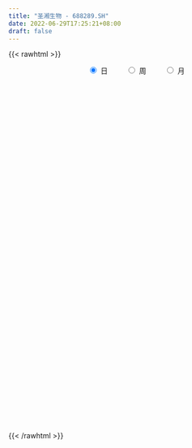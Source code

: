```yaml
---
title: "圣湘生物 - 688289.SH"
date: 2022-06-29T17:25:21+08:00
draft: false
---
```

{{< rawhtml >}}
    <div style="text-align: center">
        <label style="padding: 1rem;"><input style="margin-right: .5rem" type="radio" name="period" value="D" checked onclick="period_change(this)">日</label>
        <label style="padding: 1rem;"><input style="margin-right: .5rem" type="radio" name="period" value="W" onclick="period_change(this)">周</label>
        <label style="padding: 1rem;"><input style="margin-right: .5rem" type="radio" name="period" value="M" onclick="period_change(this)">月</label>
    </div>
    <div id="chart" style="height: 700px;"></div> 
    <script type="text/javascript">
        const D_v = [225724.4,94129.26,57287.73,55006.2,73003.97,42519.12,48592.56,38679.37,30842.25,28537.28,24223.31,23454.52,20430.83,22019.61,52138.78,39306.89,26513.21,45855.79,44947.56,46309.34,38623.97,20569.66,20504.85,24622.9,34333.77,58671.58,51885.46,42035.5,30113.87,21434.36,40125.89,25367.24,24656.21,18772.68,24647.01,18487.97,21815.89,27643.23,42629.71,36012.25,20951.59,15571.18,13513.9,22901.21,29696.16,24961.51,28826.15,19597.23,10762.55,13111.79,8252.48,13823.14,7868.57,12688.41,10743.99,22097.41,13078.75,12818.84,7207.18,6660.97,8065.56,7345.1,8040.58,11575.54,11087.4,15460.73,9885.08,11465.15,13437.09,27554.6,15259.23,11740.9,12793.83,14286.0,15026.55,18390.39,30363.65,18766.02,11157.02,10550.33,15987.18,13866.94,10943.31,15552.66,14548.46,29866.36,33705.39,24821.05,18268.91,23358.93,18045.84,16218.94,13799.09,18711.34,8568.02,29007.88,16095.32,28765.93,55955.96,45449.46,29794.3,20514.23,26450.7,18590.49,11933.33,22356.9,20722.18,11798.88,9165.84,10413.98,8224.73,15245.67,20736.4,15423.34,14002.84,7728.24,11692.65,10135.28,21119.36,22413.46,11172.19,9491.91,11809.82,7419.95,8372.71,9265.31,6651.4,6453.23,5013.67,7696.75,4713.85,5460.92,12169.96,8749.7,5629.7,11265.62,5075.83,3371.08,4338.66,7547.52,13379.93,5159.23,16053.15,6979.3,7047.24,5303.1,8179.82,4432.4,9102.66,11482.88,7375.82,23858.81,25699.41,17752.25,17166.9,12356.25,10021.99,16351.05,43904.64,29848.23,16067.36,19495.33,15255.82,16658.38,14515.11,8894.11,8461.68,7983.44,16612.92,9825.18,10961.41,10426.17,5701.5,8198.07,5869.0,8822.86,6431.68,7848.55,10624.72,7714.96,18732.53,11251.04,9652.94,7199.01,7584.19,10333.89,8016.14,5843.35,6014.31,9136.01,6864.42,4915.27,8266.41,6038.01,9655.11,11462.3,9045.89,6848.05,15979.57,8290.3,9357.93,8302.63,8344.32,8348.07,4580.39,5500.16,4316.45,6797.16,5197.63,4685.14,10076.55,7596.33,7452.19,7940.28,6276.71,4876.15,4068.47,5910.61,8446.93,6362.27,6695.1,13570.77,8453.06,20708.96,19817.8,22281.64,12702.97,11503.71,8940.71,5309.71,6865.25,5786.4,6689.75,5597.97,4279.93,7185.54,3137.51,8410.32,4589.04,5760.58,5603.0,5924.15,6690.17,10817.1,18951.25,14384.67,11017.72,13511.67,11858.27,9079.19,14049.79,12324.64,14203.77,17070.92,35051.43,22982.59,17086.85,20314.19,16617.48,11642.96,12949.18,10607.38,10757.4,10985.33,11396.91,13056.32,14016.19,18023.79,11485.54,12687.74,6766.16,7264.33,8034.4,13117.85,6764.24,12356.98,21080.08,10098.34,18047.94,20954.28,11616.58,14980.28,14973.18,20335.28,45387.97,22196.17,20173.58,28626.85,9574.27,14329.25,16439.52,10732.14,31388.39,19109.08,12615.57,17617.63,10382.29,9565.02,22705.31,19006.83,49993.5,42125.29,111935.41,57777.06,34912.36,26804.74,19285.81,30229.26,19749.12,23235.52,40922.8,80788.53,47322.63,105237.4,52534.7,47014.61,31628.55,62146.02,40748.68,22974.32,30099.07,26406.48,39135.02,27500.16,27772.12,33114.59,40570.47,38349.54,80486.89,44153.11,111714.64,139185.47,162632.51,167457.05,136587.81,182056.96,147080.75,142349.71,73554.26,69908.52,81558.51,35294.99,47191.02,26791.53,31361.91,26202.87,42310.05,36491.0,26800.29,22845.4,42541.19,19051.93,20731.19,33341.6,23472.8,27702.75,25715.25,23956.69,20988.06,42899.83,43469.64,44558.0,33693.46,35976.08,39878.3,38156.88,34095.19,44213.83,36250.5,45393.87,115807.73,111483.08,62996.19,59870.08,55040.23,48026.98,53808.37,47951.45,33220.79,35721.0,36533.7,28340.87,57087.28,37023.48,36590.89,23836.66,41621.2,24951.41,41064.36,28891.69,27490.25,17467.69,60049.14,35474.1,31414.59,39437.29,26784.21,51840.52,35234.32,37799.85,29513.98,34628.17,53206.8,40128.49,50405.07,65554.25,24883.79,29116.04,34494.55,24783.36,24003.97,24593.54,19543.01,13401.26,16838.27,29224.03,152890.8,113096.5,53400.71,49378.77,40529.64,34100.54,44614.01,29238.9,51701.32,66389.9,44135.63,44384.48,42876.74,110704.33,69862.49,44558.68,50946.23,42118.98,50581.34,47089.29,39296.36,44532.6,29446.65,34933.53,37653.64,48065.9,37771.67]
const D_histogram = [0.0,-0.6286039886,-0.9454577804,-1.3378798932,-0.9410090142,-0.7349790433,-1.0744190668,-1.5070390534,-1.7977267121,-1.8046196516,-1.5653434628,-1.262435362,-0.883506008,-0.7632342597,-0.1848744373,0.2524866816,0.5792462374,1.158381529,1.6195563285,1.7121711007,1.4986518138,1.3614070011,1.2154344485,1.2073577494,1.3663460443,2.0755333055,2.7430519068,3.0196534454,2.8332950273,2.6217262626,1.7689529623,1.1861137605,0.7301145927,0.3611783893,-0.03677965,-0.2111734507,-0.2524107922,-0.5744027868,-0.2692205614,-0.3106527181,-0.6072993766,-0.6921484637,-0.7862784405,-0.9643764556,-1.4560712336,-1.3111256894,-1.6326565742,-1.9700806809,-1.9666268407,-1.7356433735,-1.5776088042,-1.3346924871,-1.0967674001,-1.0129804279,-0.7464518067,-0.3291533918,-0.250104588,-0.3630253818,-0.3757329237,-0.3304879854,-0.3462646165,-0.2997547619,-0.236381519,-0.1996835382,-0.2890255964,-0.5400932792,-0.5462832338,-0.4708093083,-0.1504750385,0.310074346,0.6122110724,0.8067584275,0.9684204839,1.0368857202,0.8539989069,0.9813356473,1.248892095,1.333469008,1.1006029351,1.0007476783,0.9814711058,0.7396099822,0.6902330622,0.7293315657,0.7314662956,1.1177250076,1.4775276962,1.3237158071,1.3559094992,1.4297104173,1.2888899237,0.7250702124,0.3592630328,0.2067612624,-0.0310743724,-0.1522274288,-0.3645794441,-0.1428597509,0.8405990343,1.3884067637,1.1973152909,1.1789885088,1.1140584615,0.9161219976,0.670549413,-0.0970569336,-1.0205773125,-1.5788209116,-1.8273903498,-2.0261252997,-2.0924351478,-1.7088430822,-1.7767854853,-1.9765398956,-1.9644137604,-2.0236889637,-1.9355643938,-1.6671922184,-1.3076001599,-1.1696321454,-1.2083256564,-1.1398137956,-1.3018534601,-1.2006290875,-1.2247834529,-1.4345077763,-1.4322972193,-1.2481526532,-1.1220714942,-1.1596033998,-1.0863905887,-0.9189617251,-0.5804616085,-0.3572901447,-0.0883774458,0.2738052816,0.3934016839,0.4239830245,0.523837309,0.7659812203,0.6016849177,0.5396018828,0.2219677518,0.0698198107,-0.0333291901,-0.0964543395,0.0215598658,0.0605254921,-0.1673011188,-0.0465022075,0.0351403412,0.6475614228,1.2208505391,1.4610848619,1.6189566947,1.6238947528,1.4524356415,1.4466788716,1.9049081319,1.8138313573,1.6350093402,1.1209347997,0.8557225628,0.789077374,0.2972007327,-0.0225566776,-0.1825197503,-0.1212062117,0.0656504905,0.1744696207,0.2052998235,-0.0126707704,-0.1421951526,-0.160029588,-0.2590834948,-0.5079220882,-0.5830845085,-0.5938987403,-0.445673934,-0.4061847656,0.0056249348,0.2405477937,0.3332309832,0.2717925694,0.2752609363,0.4321978647,0.4450940117,0.4157954686,0.3944616692,0.2730401664,0.2197110535,0.0958457941,-0.0914824514,-0.1451862844,0.0143682024,0.1179498496,0.1003397961,0.0374578879,0.2404200047,0.2848375248,0.3315656896,0.2099727465,-0.0259031364,-0.3803357371,-0.5611633505,-0.6938962177,-0.6877508913,-0.71073853,-0.6974688722,-0.6452635488,-0.6898973156,-0.6892074947,-0.7772759,-0.9222461012,-1.1148776886,-1.0439456908,-0.9138171217,-0.8610904507,-0.9770182413,-1.0671833413,-1.1487200184,-0.7342182228,-0.4060269527,0.1089728261,0.4955586384,0.952569811,1.1519015474,1.0624164713,0.8056632855,0.7218125038,0.5410384551,0.3307324776,0.1000618838,-0.1200216051,-0.2265702889,-0.3885964397,-0.4203003237,-0.2292164859,-0.1275208833,-0.1239067456,-0.1587008615,-0.0488187476,-0.1110904952,-0.32752514,-0.6993313513,-0.9636419651,-1.0570942873,-1.1101761757,-1.0554223285,-0.9131222453,-0.8042912555,-0.7062701169,-0.6619490925,-0.5614798423,-0.7106027306,-0.8101698559,-0.8696958448,-0.8326517913,-0.7351236347,-0.6216294283,-0.4535211446,-0.2864022584,-0.1420512729,-0.0434648323,0.0188155726,0.168627773,0.2476409659,0.4383927991,0.5535262647,0.6873568309,0.7458284063,0.7561304158,0.6880285339,0.7355215117,0.7115403616,0.7476951453,0.8345351178,0.8969114377,0.9782072534,0.830659423,0.6993188589,0.5751315991,0.5550772945,0.5490235241,0.7620474976,0.8314470395,0.8646429229,0.6487125286,0.5111136675,0.4095144229,0.387202159,0.3746674439,0.503357702,0.5161132227,0.5073267651,0.3873396641,0.3383546981,0.3120566533,0.3593579285,0.3882262141,0.4414334878,0.377827134,0.3749418548,0.3768650429,0.2774577016,0.1682566634,0.0544290738,-0.0819824386,-0.1945788662,-0.2074067581,-0.1240094749,0.0219924694,0.1599630626,0.4314449759,0.4357134056,0.4576283417,0.4488449699,0.4279160435,0.3222769672,0.2353549976,0.131637711,0.0723082254,0.0718252702,0.0921333773,0.0961185722,0.1213537297,0.145544961,0.1036643449,0.1927235166,0.1838849267,0.3300720193,0.4175917332,0.6810565768,1.0273115349,1.0756658796,1.4881672682,1.3629700537,0.6368143207,0.1379433169,-0.3770658286,-0.948361499,-1.2637269869,-1.6194390653,-1.7272981421,-1.7531797093,-1.6814834511,-1.7010775142,-1.5330319132,-1.290344966,-1.1204217443,-1.1058440197,-1.0075499541,-0.8768712042,-0.6484214044,-0.5051200611,-0.3168879745,-0.0968758208,-0.007379645,0.1047651318,0.0756546841,0.1463475388,0.2315215899,0.2288820895,0.2199590557,0.1745170454,0.1566714583,0.0616128646,-0.1580470783,-0.314379717,-0.2293789334,0.0693222538,0.2774665439,0.2271312172,0.1209296492,0.1081719332,0.2169465588,0.3044394316,0.2361049368,0.2314127494,0.2025111992,0.0956715287,0.0442817905,0.1285192057,0.205626108,0.2265279369,0.218247623,0.2956359366,0.2688266557,0.1424013026,0.0013228714,-0.0081683586,-0.050815265,0.1165751691,0.1359854629,0.2629810313,0.2076451385,0.1368196242,0.1043588307,0.1471858724,0.0629518243,0.0284331757,0.104677446,-0.0972286951,-0.0440243933,0.1753239478,0.3905452804,0.4927282921,0.5092851482,0.4701444871,0.4583389224,0.4472862706,0.3730859852,0.2623453496,0.1581599117,0.0593551792,0.0953261679,0.5614753091,0.6193192341,0.6012345802,0.6225672558,0.5294988984,0.4271104025,0.3953880877,-0.6417190136,-1.276103913,-1.5753194401,-1.7204862972,-1.7033221953,-1.6541818847,-1.488716988,-1.3513494463,-1.1744488598,-0.9934062273,-0.8144411142,-0.6334545182,-0.4700937442,-0.3476088791,-0.2333984711,-0.0947297533,0.0298794419,0.1205689569,0.1811403185,0.2128643322]
const D_fast = [0.0,-0.7857549858,-1.3389732226,-2.0658653088,-1.9042466833,-1.8819614733,-2.4900062634,-3.2993860133,-4.0395053501,-4.4975532025,-4.6496128794,-4.6623136191,-4.5042607671,-4.5747975837,-4.0426563707,-3.5421735813,-3.0706024662,-2.2018717924,-1.3358079107,-0.8151503634,-0.6540066968,-0.4508997592,-0.2930136998,0.0007490386,0.5013238445,1.7293944321,3.0826760101,4.1141909101,4.6361562487,5.0800190497,4.66948399,4.3831732283,4.1097027087,3.8310611026,3.4239081508,3.1967209874,3.0923809479,2.6267882565,2.8646653416,2.7455700054,2.2970985027,2.0392122997,1.7485127127,1.3293205838,0.4736079974,0.2907721193,-0.4389229091,-1.268867186,-1.757070056,-1.9599974322,-2.1963650639,-2.2871218686,-2.3233886317,-2.4928467664,-2.4129310969,-2.07792103,-2.0613983732,-2.2650755124,-2.3717162852,-2.4090933433,-2.5114361285,-2.5398649644,-2.5355871012,-2.5488100049,-2.7104084622,-3.0964994648,-3.2392602279,-3.2814886295,-2.9987731193,-2.4607051483,-2.0055156538,-1.6092786919,-1.2055115144,-0.8778248482,-0.8472119347,-0.4745412825,0.105238189,0.5231823539,0.5654670148,0.7157986777,0.9418898816,0.8849312535,1.008112599,1.229543994,1.4145452977,2.0802352617,2.8094198744,2.986536937,3.3577080039,3.7889365263,3.9703385137,3.5877863555,3.311794934,3.2109834792,2.9653792513,2.8061693378,2.5026724614,2.6886772169,3.8822857607,4.777195181,4.8854325309,5.161852876,5.3754374441,5.4065314796,5.3285962483,4.5367256683,3.3580609612,2.4051121342,1.6996951086,0.9944288338,0.4050101987,0.3613914938,-0.1507472807,-0.8446366649,-1.3236139697,-1.888811414,-2.2845779426,-2.4330038218,-2.4003118032,-2.5547518251,-2.8955267502,-3.1119683383,-3.5994713678,-3.7984042671,-4.1287544956,-4.6971057631,-5.052969511,-5.1808631082,-5.3352998227,-5.6627325783,-5.8611174143,-5.9234289821,-5.7300442675,-5.59619534,-5.3493770025,-4.9187429547,-4.7007961313,-4.5642190347,-4.3334054229,-3.8997662066,-3.9136412798,-3.8408238439,-4.1029660369,-4.2376590254,-4.3491403237,-4.436379058,-4.3129748863,-4.2588778869,-4.5285297775,-4.4193564181,-4.3289287841,-3.5546173468,-2.6761155957,-2.0706100574,-1.507999051,-1.0970873046,-0.9054375056,-0.5495245575,0.3849317357,0.7473128004,0.9772431184,0.7434022778,0.6921206816,0.8227448363,0.4051683782,0.0797717985,-0.1258212119,-0.0948092261,0.1084600987,0.2608966341,0.3430517927,0.1219135063,-0.043159664,-0.1010014965,-0.264826277,-0.6406453924,-0.8615789399,-1.0208678567,-0.9840615339,-1.046118557,-0.6329026228,-0.3378428155,-0.1618518802,-0.1553421516,-0.0830585506,0.1819278439,0.3060974939,0.3807478179,0.4580294357,0.4048679747,0.4064666251,0.3065628142,0.0963639559,0.0063635517,0.1695100892,0.3025791987,0.3100540943,0.2565366581,0.5196037761,0.6352306773,0.7648502646,0.695750508,0.4533988411,0.0038823062,-0.3172361449,-0.6234430665,-0.789235463,-0.9899077342,-1.1510052944,-1.2601158582,-1.4772239539,-1.6488360066,-1.9312233869,-2.3067551135,-2.778106123,-2.9681605479,-3.0664862592,-3.229032201,-3.5892145519,-3.9461754872,-4.3148921689,-4.083944929,-3.8572603971,-3.3150174117,-2.8045419399,-2.1093883145,-1.6220811913,-1.4459621495,-1.501299514,-1.4046971698,-1.4502116047,-1.5778344627,-1.7834895856,-2.0335784757,-2.1967697318,-2.4559449925,-2.5927239575,-2.4589442411,-2.3891288594,-2.4164914081,-2.4909607393,-2.3932833124,-2.4833276837,-2.7816436135,-3.3282826627,-3.8335037677,-4.1912296618,-4.521855594,-4.7309573291,-4.8169378072,-4.9091796312,-4.9877260218,-5.1088922706,-5.148792981,-5.475566552,-5.7776761412,-6.0546260913,-6.2257449856,-6.3119977377,-6.3539108883,-6.2991828908,-6.2036645693,-6.094826402,-6.0071061695,-5.9401218714,-5.7481527277,-5.6072292934,-5.3068792604,-5.0533642286,-4.7476944547,-4.5027657777,-4.3034311643,-4.1995259127,-3.9681525569,-3.8142486166,-3.5911700466,-3.2956962947,-3.0090921154,-2.6832444863,-2.6231274609,-2.5796383104,-2.5600426704,-2.4413276513,-2.3101255407,-1.9065896929,-1.6293283911,-1.3799717769,-1.4337240391,-1.4435444833,-1.4427651222,-1.3682768464,-1.2871447004,-1.0326150168,-0.8908311905,-0.7727859568,-0.7959381418,-0.7603344332,-0.7086183147,-0.5714775573,-0.4455527183,-0.2819870726,-0.2511366429,-0.1602864584,-0.0641470095,-0.0941899255,-0.1613267979,-0.261547119,-0.418454241,-0.5796953851,-0.6443749666,-0.5919800522,-0.4404799904,-0.2625186316,0.1168245257,0.2300213067,0.3663433282,0.4697711989,0.5558212834,0.5307514489,0.5026682287,0.4318603698,0.3906079406,0.4080813029,0.4514227543,0.4794375923,0.5350111822,0.5955886537,0.5796241239,0.7168641747,0.7539968165,0.982701914,1.1746195611,1.608348549,2.2114313907,2.5287022053,3.313245411,3.5287907099,2.961838557,2.4974533825,1.8881777799,1.0797917348,0.4484945002,-0.3120773446,-0.851760957,-1.3159374515,-1.664612056,-2.1094754976,-2.324687875,-2.4045871693,-2.5147693836,-2.776652664,-2.9302460869,-3.0187851381,-2.9524406894,-2.9354193614,-2.8264092684,-2.6306160699,-2.5429648054,-2.4046287456,-2.4148255222,-2.3075457828,-2.1644913342,-2.1099103123,-2.0638435821,-2.0656563311,-2.0443340537,-2.1239894312,-2.3831611437,-2.6180887116,-2.5904326614,-2.2744009107,-1.9968899846,-1.990442507,-2.0664116627,-2.0521263954,-1.8891151301,-1.7255123995,-1.7348206601,-1.6816596601,-1.6599334105,-1.7428551988,-1.7831744894,-1.6668072728,-1.5382938435,-1.4607600304,-1.4144784385,-1.2631811407,-1.2227837577,-1.3136087851,-1.4543564986,-1.4658898182,-1.5212405408,-1.3247063144,-1.2712996549,-1.0785588287,-1.0819834369,-1.1186040451,-1.1249751309,-1.0453516211,-1.1138477132,-1.1412580678,-1.038844436,-1.2650577508,-1.2228595474,-0.9596802193,-0.6468225667,-0.4214574819,-0.2775793388,-0.1991838781,-0.0964047122,0.0043642036,0.0234354146,-0.0217188836,-0.0863643436,-0.1703302813,-0.1105277506,0.4959902179,0.7086639514,0.8408879426,1.0178624321,1.0571687992,1.061557904,1.1286826111,-0.0688542435,-1.0222651212,-1.7153105083,-2.2905989397,-2.6992653866,-3.0636705472,-3.2703848975,-3.4708547173,-3.5875663458,-3.6548752701,-3.6795204356,-3.6568974692,-3.6110601312,-3.5754774859,-3.5196166957,-3.4046304161,-3.2725513605,-3.1517196063,-3.0458631651,-2.9609230683]
const D_slow = [0.0,-0.1571509972,-0.3935154422,-0.7279854156,-0.9632376691,-1.1469824299,-1.4155871966,-1.79234696,-2.241778638,-2.6929335509,-3.0842694166,-3.3998782571,-3.6207547591,-3.811563324,-3.8577819333,-3.7946602629,-3.6498487036,-3.3602533213,-2.9553642392,-2.5273214641,-2.1526585106,-1.8123067603,-1.5084481482,-1.2066087109,-0.8650221998,-0.3461388734,0.3396241033,1.0945374647,1.8028612215,2.4582927871,2.9005310277,3.1970594678,3.379588116,3.4698827133,3.4606878008,3.4078944381,3.3447917401,3.2011910434,3.133885903,3.0562227235,2.9043978793,2.7313607634,2.5347911533,2.2936970394,1.929679231,1.6018978086,1.1937336651,0.7012134949,0.2095567847,-0.2243540587,-0.6187562597,-0.9524293815,-1.2266212315,-1.4798663385,-1.6664792902,-1.7487676381,-1.8112937852,-1.9020501306,-1.9959833615,-2.0786053579,-2.165171512,-2.2401102025,-2.2992055822,-2.3491264668,-2.4213828659,-2.5564061857,-2.6929769941,-2.8106793212,-2.8482980808,-2.7707794943,-2.6177267262,-2.4160371193,-2.1739319984,-1.9147105683,-1.7012108416,-1.4558769298,-1.143653906,-0.810286654,-0.5351359203,-0.2849490007,-0.0395812242,0.1453212713,0.3178795369,0.5002124283,0.6830790022,0.9625102541,1.3318921781,1.6628211299,2.0017985047,2.359226109,2.6814485899,2.8627161431,2.9525319012,3.0042222168,2.9964536237,2.9583967665,2.8672519055,2.8315369678,3.0416867264,3.3887884173,3.68811724,3.9828643672,4.2613789826,4.490409482,4.6580468353,4.6337826019,4.3786382737,3.9839330458,3.5270854584,3.0205541335,2.4974453465,2.070234576,1.6260382046,1.1319032307,0.6407997906,0.1348775497,-0.3490135488,-0.7658116034,-1.0927116433,-1.3851196797,-1.6872010938,-1.9721545427,-2.2976179077,-2.5977751796,-2.9039710428,-3.2625979868,-3.6206722917,-3.932710455,-4.2132283285,-4.5031291785,-4.7747268256,-5.0044672569,-5.149582659,-5.2389051952,-5.2609995567,-5.1925482363,-5.0941978153,-4.9882020592,-4.8572427319,-4.6657474268,-4.5153261974,-4.3804257267,-4.3249337888,-4.3074788361,-4.3158111336,-4.3399247185,-4.334534752,-4.319403379,-4.3612286587,-4.3728542106,-4.3640691253,-4.2021787696,-3.8969661348,-3.5316949193,-3.1269557457,-2.7209820575,-2.3578731471,-1.9962034292,-1.5199763962,-1.0665185569,-0.6577662218,-0.3775325219,-0.1636018812,0.0336674623,0.1079676455,0.1023284761,0.0566985385,0.0263969856,0.0428096082,0.0864270134,0.1377519692,0.1345842767,0.0990354885,0.0590280915,-0.0057427822,-0.1327233042,-0.2784944314,-0.4269691164,-0.5383875999,-0.6399337913,-0.6385275576,-0.5783906092,-0.4950828634,-0.427134721,-0.358319487,-0.2502700208,-0.1389965179,-0.0350476507,0.0635677666,0.1318278082,0.1867555716,0.2107170201,0.1878464072,0.1515498361,0.1551418868,0.1846293492,0.2097142982,0.2190787702,0.2791837713,0.3503931525,0.4332845749,0.4857777616,0.4793019775,0.3842180432,0.2439272056,0.0704531512,-0.1014845717,-0.2791692042,-0.4535364222,-0.6148523094,-0.7873266383,-0.959628512,-1.153947487,-1.3845090123,-1.6632284344,-1.9242148571,-2.1526691375,-2.3679417502,-2.6121963106,-2.8789921459,-3.1661721505,-3.3497267062,-3.4512334444,-3.4239902378,-3.3001005783,-3.0619581255,-2.7739827387,-2.5083786208,-2.3069627995,-2.1265096735,-1.9912500597,-1.9085669403,-1.8835514694,-1.9135568707,-1.9701994429,-2.0673485528,-2.1724236337,-2.2297277552,-2.261607976,-2.2925846625,-2.3322598778,-2.3444645647,-2.3722371885,-2.4541184735,-2.6289513114,-2.8698618026,-3.1341353745,-3.4116794184,-3.6755350005,-3.9038155618,-4.1048883757,-4.2814559049,-4.4469431781,-4.5873131387,-4.7649638213,-4.9675062853,-5.1849302465,-5.3930931943,-5.576874103,-5.73228146,-5.8456617462,-5.9172623108,-5.952775129,-5.9636413371,-5.958937444,-5.9167805007,-5.8548702593,-5.7452720595,-5.6068904933,-5.4350512856,-5.248594184,-5.0595615801,-4.8875544466,-4.7036740687,-4.5257889783,-4.3388651919,-4.1302314125,-3.9060035531,-3.6614517397,-3.453786884,-3.2789571692,-3.1351742695,-2.9964049458,-2.8591490648,-2.6686371904,-2.4607754305,-2.2446146998,-2.0824365677,-1.9546581508,-1.8522795451,-1.7554790053,-1.6618121444,-1.5359727188,-1.4069444132,-1.2801127219,-1.1832778059,-1.0986891313,-1.020674968,-0.9308354859,-0.8337789324,-0.7234205604,-0.6289637769,-0.5352283132,-0.4410120525,-0.3716476271,-0.3295834613,-0.3159761928,-0.3364718024,-0.385116519,-0.4369682085,-0.4679705772,-0.4624724599,-0.4224816942,-0.3146204503,-0.2056920989,-0.0912850134,0.020926229,0.1279052399,0.2084744817,0.2673132311,0.3002226588,0.3182997152,0.3362560327,0.359289377,0.3833190201,0.4136574525,0.4500436927,0.475959779,0.5241406581,0.5701118898,0.6526298946,0.7570278279,0.9272919721,1.1841198559,1.4530363257,1.8250781428,2.1658206562,2.3250242364,2.3595100656,2.2652436085,2.0281532337,1.712221487,1.3073617207,0.8755371851,0.4372422578,0.0168713951,-0.4083979835,-0.7916559618,-1.1142422033,-1.3943476394,-1.6708086443,-1.9226961328,-2.1419139339,-2.304019285,-2.4302993003,-2.5095212939,-2.5337402491,-2.5355851603,-2.5093938774,-2.4904802064,-2.4538933217,-2.3960129242,-2.3387924018,-2.2838026379,-2.2401733765,-2.2010055119,-2.1856022958,-2.2251140653,-2.3037089946,-2.361053728,-2.3437231645,-2.2743565285,-2.2175737242,-2.1873413119,-2.1602983286,-2.1060616889,-2.029951831,-1.9709255968,-1.9130724095,-1.8624446097,-1.8385267275,-1.8274562799,-1.7953264785,-1.7439199515,-1.6872879673,-1.6327260615,-1.5588170774,-1.4916104134,-1.4560100878,-1.4556793699,-1.4577214596,-1.4704252758,-1.4412814835,-1.4072851178,-1.34153986,-1.2896285754,-1.2554236693,-1.2293339616,-1.1925374935,-1.1767995374,-1.1696912435,-1.143521882,-1.1678290558,-1.1788351541,-1.1350041671,-1.0373678471,-0.914185774,-0.786864487,-0.6693283652,-0.5547436346,-0.442922067,-0.3496505707,-0.2840642332,-0.2445242553,-0.2296854605,-0.2058539185,-0.0654850912,0.0893447173,0.2396533624,0.3952951763,0.5276699009,0.6344475015,0.7332945234,0.57286477,0.2538387918,-0.1399910682,-0.5701126425,-0.9959431913,-1.4094886625,-1.7816679095,-2.1195052711,-2.413117486,-2.6614690428,-2.8650793214,-3.023442951,-3.140966387,-3.2278686068,-3.2862182246,-3.3099006629,-3.3024308024,-3.2722885632,-3.2270034836,-3.1737874005]
const D_data = [['2020-08-28', 151.0, 116.06, 113.56, 155.55],['2020-08-31', 116.8, 106.21, 105.86, 118.0],['2020-09-01', 107.99, 106.88, 106.22, 112.41],['2020-09-02', 106.88, 103.01, 101.55, 107.47],['2020-09-03', 102.99, 111.88, 102.0, 115.26],['2020-09-04', 108.27, 110.3, 108.2, 114.87],['2020-09-07', 110.2, 102.19, 101.8, 110.48],['2020-09-08', 103.0, 97.66, 97.5, 103.49],['2020-09-09', 97.47, 95.86, 95.7, 99.72],['2020-09-10', 97.0, 96.81, 95.22, 100.98],['2020-09-11', 96.18, 98.76, 95.52, 99.65],['2020-09-14', 99.6, 99.43, 98.6, 102.48],['2020-09-15', 100.3, 100.87, 98.3, 101.52],['2020-09-16', 101.7, 97.79, 97.58, 101.7],['2020-09-17', 97.0, 104.5, 95.0, 106.7],['2020-09-18', 103.91, 104.97, 102.58, 108.25],['2020-09-21', 104.0, 105.46, 102.25, 106.87],['2020-09-22', 107.0, 111.28, 106.53, 114.02],['2020-09-23', 110.94, 113.29, 108.55, 116.0],['2020-09-24', 112.0, 111.12, 110.94, 118.0],['2020-09-25', 111.6, 107.91, 106.75, 115.29],['2020-09-28', 109.89, 108.78, 106.52, 110.68],['2020-09-29', 109.65, 108.7, 106.31, 110.25],['2020-09-30', 107.5, 110.79, 107.49, 112.41],['2020-10-09', 112.5, 114.18, 110.91, 114.88],['2020-10-12', 125.0, 124.73, 123.17, 130.0],['2020-10-13', 124.5, 129.88, 123.01, 133.44],['2020-10-14', 129.0, 129.96, 128.0, 134.99],['2020-10-15', 130.25, 126.96, 126.05, 131.98],['2020-10-16', 126.96, 128.06, 126.11, 129.77],['2020-10-19', 128.18, 119.28, 119.01, 128.99],['2020-10-20', 119.8, 120.39, 116.4, 120.79],['2020-10-21', 120.0, 120.4, 119.5, 125.87],['2020-10-22', 120.0, 120.18, 116.66, 121.96],['2020-10-23', 121.33, 118.36, 117.6, 124.39],['2020-10-26', 118.32, 120.0, 117.7, 121.53],['2020-10-27', 119.12, 121.38, 117.76, 122.19],['2020-10-28', 120.5, 117.01, 115.32, 122.28],['2020-10-29', 115.2, 124.94, 115.1, 125.1],['2020-10-30', 129.0, 121.52, 120.73, 129.0],['2020-11-02', 122.09, 117.46, 116.3, 123.18],['2020-11-03', 118.45, 118.96, 116.49, 119.2],['2020-11-04', 121.7, 118.14, 117.5, 121.7],['2020-11-05', 118.9, 115.99, 115.0, 119.9],['2020-11-06', 115.56, 109.57, 109.0, 115.99],['2020-11-09', 110.89, 115.75, 110.5, 116.49],['2020-11-10', 113.66, 108.44, 107.15, 113.66],['2020-11-11', 107.64, 105.14, 105.0, 109.4],['2020-11-12', 106.0, 106.99, 104.01, 106.99],['2020-11-13', 107.0, 108.99, 106.11, 110.19],['2020-11-16', 109.9, 107.74, 106.9, 109.92],['2020-11-17', 109.7, 108.61, 108.12, 110.5],['2020-11-18', 108.5, 108.72, 108.18, 109.3],['2020-11-19', 108.72, 106.62, 105.7, 109.24],['2020-11-20', 106.86, 108.93, 106.02, 108.97],['2020-11-23', 110.99, 112.0, 110.08, 113.18],['2020-11-24', 111.3, 108.62, 108.0, 111.88],['2020-11-25', 108.26, 105.61, 104.92, 108.77],['2020-11-26', 105.01, 105.95, 105.01, 106.88],['2020-11-27', 105.9, 106.19, 105.05, 106.74],['2020-11-30', 106.2, 104.93, 104.46, 106.88],['2020-12-01', 104.25, 105.22, 104.0, 105.74],['2020-12-02', 105.15, 105.19, 104.68, 105.66],['2020-12-03', 104.5, 104.62, 102.5, 106.27],['2020-12-04', 104.64, 102.36, 102.18, 104.95],['2020-12-07', 101.0, 98.72, 98.25, 101.0],['2020-12-08', 99.86, 100.28, 98.75, 101.76],['2020-12-09', 100.44, 100.69, 100.44, 102.96],['2020-12-10', 101.0, 104.18, 100.07, 104.7],['2020-12-11', 105.0, 107.72, 105.0, 110.3],['2020-12-14', 109.0, 107.79, 106.66, 110.58],['2020-12-15', 107.51, 108.0, 107.05, 108.98],['2020-12-16', 108.99, 108.94, 108.01, 109.96],['2020-12-17', 109.11, 108.91, 108.11, 110.56],['2020-12-18', 109.0, 105.95, 105.92, 109.13],['2020-12-21', 105.5, 110.2, 105.49, 111.18],['2020-12-22', 111.0, 113.74, 110.52, 116.5],['2020-12-23', 113.74, 113.3, 109.41, 113.75],['2020-12-24', 112.34, 109.8, 109.4, 112.38],['2020-12-25', 109.7, 111.35, 108.0, 112.29],['2020-12-28', 112.5, 112.81, 112.5, 115.28],['2020-12-29', 112.7, 110.01, 108.58, 112.81],['2020-12-30', 111.01, 112.24, 109.5, 112.59],['2020-12-31', 112.18, 113.95, 110.23, 114.22],['2021-01-04', 115.0, 114.27, 113.0, 115.85],['2021-01-05', 114.26, 121.0, 114.26, 121.36],['2021-01-06', 124.86, 123.9, 121.5, 129.19],['2021-01-07', 123.0, 119.36, 116.95, 124.0],['2021-01-08', 118.65, 122.7, 116.2, 123.33],['2021-01-11', 124.28, 124.94, 124.0, 129.3],['2021-01-12', 125.35, 123.52, 120.75, 127.0],['2021-01-13', 123.52, 117.51, 117.38, 123.52],['2021-01-14', 117.88, 118.32, 116.82, 121.2],['2021-01-15', 118.31, 120.24, 114.98, 120.49],['2021-01-18', 120.5, 118.61, 117.95, 120.5],['2021-01-19', 122.5, 119.45, 119.0, 125.55],['2021-01-20', 122.32, 117.61, 117.45, 122.4],['2021-01-21', 122.98, 123.28, 121.52, 126.73],['2021-01-22', 124.3, 136.8, 124.25, 140.9],['2021-01-25', 143.62, 136.85, 135.47, 143.63],['2021-01-26', 136.84, 130.1, 128.55, 137.99],['2021-01-27', 130.78, 133.2, 130.2, 133.99],['2021-01-28', 133.2, 133.9, 129.8, 134.96],['2021-01-29', 134.66, 132.96, 130.12, 135.49],['2021-02-01', 133.67, 132.45, 130.5, 134.92],['2021-02-02', 132.35, 124.05, 124.05, 132.35],['2021-02-03', 123.47, 117.7, 116.83, 124.58],['2021-02-04', 115.98, 117.81, 115.5, 120.16],['2021-02-05', 118.61, 118.67, 117.5, 121.86],['2021-02-08', 118.67, 117.0, 114.02, 119.74],['2021-02-09', 116.0, 116.68, 115.6, 117.94],['2021-02-10', 116.98, 121.98, 116.81, 123.33],['2021-02-18', 124.01, 116.04, 115.11, 124.01],['2021-02-19', 116.04, 112.35, 109.07, 116.04],['2021-02-22', 111.2, 113.04, 110.07, 113.8],['2021-02-23', 112.2, 110.47, 110.2, 113.18],['2021-02-24', 110.07, 110.79, 109.36, 111.27],['2021-02-25', 110.31, 112.49, 110.0, 113.58],['2021-02-26', 115.0, 114.01, 113.75, 118.98],['2021-03-01', 112.05, 111.41, 107.15, 113.5],['2021-03-02', 112.3, 108.29, 107.66, 112.3],['2021-03-03', 108.64, 108.51, 107.03, 109.5],['2021-03-04', 108.54, 104.08, 103.67, 108.55],['2021-03-05', 103.9, 105.86, 103.68, 106.68],['2021-03-08', 106.65, 103.13, 103.01, 107.18],['2021-03-09', 103.3, 98.66, 97.5, 103.3],['2021-03-10', 99.4, 99.11, 98.07, 100.59],['2021-03-11', 99.99, 100.28, 99.33, 101.49],['2021-03-12', 101.47, 98.86, 98.3, 101.47],['2021-03-15', 98.24, 95.51, 95.01, 98.99],['2021-03-16', 95.9, 95.43, 94.25, 96.47],['2021-03-17', 95.57, 95.76, 94.4, 96.56],['2021-03-18', 95.7, 97.95, 95.06, 100.96],['2021-03-19', 97.0, 96.91, 95.36, 99.68],['2021-03-22', 97.42, 97.89, 97.03, 98.62],['2021-03-23', 98.98, 100.1, 98.18, 101.79],['2021-03-24', 100.1, 97.9, 97.55, 100.1],['2021-03-25', 98.32, 96.8, 96.51, 98.32],['2021-03-26', 97.97, 97.7, 96.11, 97.97],['2021-03-29', 97.63, 100.25, 97.2, 100.29],['2021-03-30', 98.0, 95.26, 95.01, 98.0],['2021-03-31', 95.95, 95.75, 95.08, 97.53],['2021-04-01', 96.0, 91.2, 88.88, 96.06],['2021-04-02', 91.21, 91.5, 90.0, 92.33],['2021-04-06', 92.5, 90.82, 90.33, 92.8],['2021-04-07', 90.82, 90.2, 89.57, 90.82],['2021-04-08', 90.94, 91.97, 90.2, 92.98],['2021-04-09', 92.06, 90.82, 90.55, 92.42],['2021-04-12', 90.8, 86.3, 86.3, 90.8],['2021-04-13', 88.28, 89.67, 87.83, 90.65],['2021-04-14', 91.0, 89.1, 87.99, 91.0],['2021-04-15', 89.59, 97.3, 89.12, 99.87],['2021-04-16', 97.02, 100.2, 95.21, 102.99],['2021-04-19', 100.0, 98.78, 97.0, 100.19],['2021-04-20', 99.0, 99.59, 97.71, 103.3],['2021-04-21', 98.22, 99.0, 97.2, 101.6],['2021-04-22', 98.91, 97.21, 96.4, 98.91],['2021-04-23', 96.82, 99.66, 96.82, 101.57],['2021-04-26', 102.0, 107.8, 101.9, 111.65],['2021-04-27', 107.99, 103.22, 102.11, 107.99],['2021-04-28', 103.3, 102.65, 100.03, 103.5],['2021-04-29', 102.9, 97.6, 96.9, 102.9],['2021-04-30', 99.36, 99.36, 97.62, 102.09],['2021-05-06', 100.04, 101.6, 98.71, 102.93],['2021-05-07', 101.15, 95.2, 95.17, 101.15],['2021-05-10', 94.7, 95.28, 94.0, 97.68],['2021-05-11', 95.2, 95.91, 92.0, 96.4],['2021-05-12', 95.05, 98.3, 94.03, 98.8],['2021-05-13', 99.91, 100.53, 99.91, 104.79],['2021-05-14', 102.18, 100.46, 98.91, 102.18],['2021-05-17', 100.53, 100.03, 99.6, 102.8],['2021-05-18', 100.55, 96.5, 95.8, 101.12],['2021-05-19', 96.47, 96.62, 95.38, 97.6],['2021-05-20', 96.6, 97.51, 95.04, 98.35],['2021-05-21', 97.3, 96.01, 95.8, 98.05],['2021-05-24', 95.8, 92.87, 92.0, 95.8],['2021-05-25', 93.52, 93.7, 93.52, 95.85],['2021-05-26', 94.98, 93.75, 92.51, 95.08],['2021-05-27', 93.99, 95.63, 93.18, 95.88],['2021-05-28', 95.8, 94.35, 94.11, 95.8],['2021-05-31', 95.85, 99.99, 95.81, 100.48],['2021-06-01', 101.0, 99.54, 98.84, 101.84],['2021-06-02', 99.7, 98.8, 97.65, 99.7],['2021-06-03', 98.7, 97.13, 96.81, 98.7],['2021-06-04', 96.66, 97.95, 96.66, 99.5],['2021-06-07', 98.79, 100.55, 98.0, 100.88],['2021-06-08', 100.73, 99.53, 99.23, 101.25],['2021-06-09', 99.64, 99.29, 98.01, 99.86],['2021-06-10', 99.6, 99.58, 98.38, 99.7],['2021-06-11', 99.44, 98.22, 98.0, 100.49],['2021-06-15', 98.5, 98.82, 96.95, 99.3],['2021-06-16', 99.26, 97.61, 97.11, 99.57],['2021-06-17', 97.6, 96.0, 94.42, 97.6],['2021-06-18', 95.84, 96.95, 94.89, 97.9],['2021-06-21', 96.61, 99.88, 95.83, 100.5],['2021-06-22', 100.64, 99.97, 99.66, 103.84],['2021-06-23', 99.97, 98.8, 97.4, 99.97],['2021-06-24', 98.8, 98.1, 96.8, 99.8],['2021-06-25', 100.0, 101.96, 98.52, 102.54],['2021-06-28', 102.58, 100.9, 100.41, 103.73],['2021-06-29', 101.5, 101.48, 99.38, 103.0],['2021-06-30', 101.4, 99.45, 99.29, 101.4],['2021-07-01', 95.42, 97.19, 95.42, 99.98],['2021-07-02', 96.86, 94.0, 93.58, 97.01],['2021-07-05', 93.06, 94.39, 93.06, 95.19],['2021-07-06', 94.27, 93.66, 92.92, 95.18],['2021-07-07', 93.37, 94.5, 93.37, 95.11],['2021-07-08', 94.88, 93.5, 93.1, 95.43],['2021-07-09', 93.26, 93.31, 93.0, 94.6],['2021-07-12', 93.76, 93.36, 93.08, 94.82],['2021-07-13', 93.36, 91.53, 90.81, 93.58],['2021-07-14', 90.88, 91.3, 89.51, 92.45],['2021-07-15', 91.0, 89.21, 88.88, 91.0],['2021-07-16', 88.0, 87.0, 86.98, 89.58],['2021-07-19', 86.9, 84.45, 84.27, 87.0],['2021-07-20', 83.83, 86.3, 83.83, 86.57],['2021-07-21', 86.02, 86.51, 85.81, 87.35],['2021-07-22', 86.52, 85.0, 84.51, 87.33],['2021-07-23', 85.2, 81.62, 81.38, 85.2],['2021-07-26', 81.65, 80.17, 78.86, 82.68],['2021-07-27', 80.1, 78.49, 77.13, 80.81],['2021-07-28', 77.99, 84.39, 75.33, 84.52],['2021-07-29', 83.82, 84.38, 83.8, 84.98],['2021-07-30', 83.51, 88.4, 81.94, 91.17],['2021-08-02', 91.0, 89.0, 88.4, 94.3],['2021-08-03', 89.46, 92.3, 87.0, 93.22],['2021-08-04', 93.7, 91.28, 90.09, 93.7],['2021-08-05', 91.84, 88.47, 88.0, 92.94],['2021-08-06', 88.0, 85.84, 85.13, 88.87],['2021-08-09', 85.9, 87.38, 85.85, 88.57],['2021-08-10', 87.4, 85.66, 85.15, 87.4],['2021-08-11', 86.31, 84.3, 83.95, 87.0],['2021-08-12', 85.66, 82.75, 82.43, 85.66],['2021-08-13', 83.43, 81.38, 81.21, 83.48],['2021-08-16', 81.9, 81.5, 80.25, 82.7],['2021-08-17', 81.5, 79.54, 79.44, 81.5],['2021-08-18', 79.02, 80.02, 78.84, 80.38],['2021-08-19', 80.06, 82.67, 80.06, 84.18],['2021-08-20', 82.11, 81.88, 80.21, 82.12],['2021-08-23', 81.88, 80.51, 79.18, 81.88],['2021-08-24', 80.52, 79.5, 79.17, 80.97],['2021-08-25', 78.94, 81.1, 78.94, 81.53],['2021-08-26', 81.92, 78.67, 78.58, 82.21],['2021-08-27', 79.13, 75.46, 75.3, 79.18],['2021-08-30', 75.43, 71.14, 70.4, 75.44],['2021-08-31', 71.02, 69.7, 68.7, 71.5],['2021-09-01', 69.88, 69.63, 68.3, 70.8],['2021-09-02', 69.24, 68.4, 67.16, 69.36],['2021-09-03', 69.4, 68.38, 67.87, 69.4],['2021-09-06', 67.97, 68.68, 67.38, 68.97],['2021-09-07', 68.68, 67.68, 67.4, 68.68],['2021-09-08', 67.68, 66.9, 66.9, 67.7],['2021-09-09', 66.83, 65.44, 65.31, 66.83],['2021-09-10', 65.1, 65.4, 65.0, 65.68],['2021-09-13', 64.45, 60.96, 60.89, 64.45],['2021-09-14', 60.2, 59.6, 59.0, 61.0],['2021-09-15', 59.5, 58.27, 57.93, 59.5],['2021-09-16', 59.28, 57.98, 57.97, 59.7],['2021-09-17', 58.0, 57.69, 56.82, 58.5],['2021-09-22', 57.57, 57.11, 57.01, 58.15],['2021-09-23', 57.27, 57.3, 57.03, 57.61],['2021-09-24', 57.55, 57.06, 57.0, 57.55],['2021-09-27', 57.12, 56.6, 56.6, 57.4],['2021-09-28', 56.88, 55.76, 55.63, 56.88],['2021-09-29', 55.6, 54.88, 54.82, 55.79],['2021-09-30', 54.97, 55.78, 54.97, 56.65],['2021-10-08', 55.59, 54.84, 54.65, 55.84],['2021-10-11', 54.9, 56.42, 54.9, 57.15],['2021-10-12', 56.85, 55.89, 55.27, 57.09],['2021-10-13', 55.88, 56.51, 55.88, 57.33],['2021-10-14', 56.52, 55.9, 55.69, 56.52],['2021-10-15', 56.1, 55.35, 55.28, 56.1],['2021-10-18', 55.22, 54.08, 54.01, 55.6],['2021-10-19', 54.25, 55.36, 54.01, 56.1],['2021-10-20', 55.21, 54.45, 54.36, 55.4],['2021-10-21', 54.56, 55.19, 54.2, 55.77],['2021-10-22', 56.45, 56.19, 56.19, 57.93],['2021-10-25', 56.19, 56.41, 55.19, 56.69],['2021-10-26', 56.4, 57.25, 56.02, 57.96],['2021-10-27', 57.9, 54.42, 54.32, 58.5],['2021-10-28', 54.42, 54.0, 54.0, 55.42],['2021-10-29', 54.35, 53.45, 51.82, 54.35],['2021-11-01', 53.88, 54.38, 52.71, 54.69],['2021-11-02', 54.48, 54.51, 53.81, 55.2],['2021-11-03', 55.2, 57.95, 54.59, 58.0],['2021-11-04', 57.1, 57.19, 56.0, 57.79],['2021-11-05', 56.88, 57.36, 56.87, 58.54],['2021-11-08', 56.15, 54.04, 52.82, 56.15],['2021-11-09', 53.97, 54.24, 53.81, 54.5],['2021-11-10', 53.9, 54.14, 53.21, 54.77],['2021-11-11', 53.91, 54.86, 53.91, 56.0],['2021-11-12', 54.8, 54.95, 54.41, 55.12],['2021-11-15', 55.03, 57.16, 54.96, 58.3],['2021-11-16', 56.88, 56.29, 56.21, 57.75],['2021-11-17', 56.29, 56.25, 55.65, 56.43],['2021-11-18', 56.25, 54.69, 54.69, 56.5],['2021-11-19', 54.7, 55.25, 54.7, 55.68],['2021-11-22', 55.78, 55.44, 55.0, 55.98],['2021-11-23', 55.69, 56.55, 55.21, 56.93],['2021-11-24', 56.6, 56.7, 55.93, 56.98],['2021-11-25', 56.55, 57.45, 56.54, 58.27],['2021-11-26', 57.8, 56.19, 56.12, 58.58],['2021-11-29', 58.36, 56.99, 56.5, 59.89],['2021-11-30', 56.59, 57.28, 55.64, 57.5],['2021-12-01', 57.2, 55.95, 55.78, 57.2],['2021-12-02', 56.18, 55.39, 55.1, 56.44],['2021-12-03', 55.03, 54.77, 54.69, 55.3],['2021-12-06', 54.4, 53.75, 53.13, 54.99],['2021-12-07', 53.7, 53.21, 53.09, 54.08],['2021-12-08', 53.27, 53.9, 52.93, 54.25],['2021-12-09', 53.9, 55.1, 53.65, 55.15],['2021-12-10', 54.9, 56.4, 54.83, 57.53],['2021-12-13', 56.9, 57.08, 56.27, 57.51],['2021-12-14', 56.93, 60.05, 56.82, 61.6],['2021-12-15', 60.0, 57.76, 57.69, 60.05],['2021-12-16', 57.61, 58.39, 56.81, 58.8],['2021-12-17', 58.52, 58.4, 57.61, 59.2],['2021-12-20', 59.0, 58.53, 58.39, 60.75],['2021-12-21', 58.6, 57.45, 57.0, 59.28],['2021-12-22', 57.59, 57.42, 56.9, 57.88],['2021-12-23', 58.2, 56.88, 56.67, 59.19],['2021-12-24', 56.97, 57.12, 56.4, 58.4],['2021-12-27', 57.2, 57.8, 57.13, 58.97],['2021-12-28', 57.85, 58.23, 57.23, 58.7],['2021-12-29', 58.65, 58.22, 57.81, 58.9],['2021-12-30', 58.0, 58.71, 58.0, 59.5],['2021-12-31', 58.38, 59.0, 57.88, 59.57],['2022-01-04', 59.47, 58.29, 58.24, 59.75],['2022-01-05', 59.75, 60.25, 58.76, 61.47],['2022-01-06', 60.08, 59.47, 58.41, 60.08],['2022-01-07', 61.54, 62.08, 60.5, 64.5],['2022-01-10', 64.25, 62.38, 62.07, 66.28],['2022-01-11', 62.39, 66.1, 61.58, 68.28],['2022-01-12', 65.51, 69.63, 63.81, 71.6],['2022-01-13', 69.66, 68.0, 66.38, 72.88],['2022-01-14', 67.0, 75.08, 67.0, 78.49],['2022-01-17', 74.85, 70.55, 69.7, 74.9],['2022-01-18', 69.0, 61.83, 61.6, 69.0],['2022-01-19', 61.09, 62.0, 60.18, 63.39],['2022-01-20', 62.03, 59.28, 59.18, 63.17],['2022-01-21', 58.4, 55.4, 55.33, 58.4],['2022-01-24', 55.5, 55.58, 54.89, 56.28],['2022-01-25', 55.65, 52.31, 52.31, 55.74],['2022-01-26', 52.39, 52.97, 52.3, 53.44],['2022-01-27', 53.19, 52.33, 52.33, 54.09],['2022-01-28', 53.47, 52.33, 51.37, 53.47],['2022-02-07', 52.31, 49.94, 49.44, 52.92],['2022-02-08', 49.92, 51.31, 49.1, 51.5],['2022-02-09', 50.9, 52.09, 50.65, 52.48],['2022-02-10', 51.9, 51.15, 51.02, 52.6],['2022-02-11', 50.32, 48.59, 48.57, 51.34],['2022-02-14', 48.28, 48.84, 48.08, 49.39],['2022-02-15', 48.94, 48.82, 48.11, 49.3],['2022-02-16', 48.94, 50.09, 48.72, 50.85],['2022-02-17', 49.81, 49.23, 49.2, 50.09],['2022-02-18', 49.06, 50.01, 49.02, 50.63],['2022-02-21', 50.15, 50.99, 50.11, 51.3],['2022-02-22', 50.58, 49.79, 49.37, 50.58],['2022-02-23', 49.62, 50.3, 49.62, 50.8],['2022-02-24', 50.36, 48.47, 47.8, 50.83],['2022-02-25', 49.13, 49.57, 48.88, 50.7],['2022-02-28', 50.12, 49.98, 49.0, 50.6],['2022-03-01', 49.62, 48.95, 48.6, 50.1],['2022-03-02', 48.5, 48.69, 47.88, 49.44],['2022-03-03', 48.56, 47.92, 47.7, 48.97],['2022-03-04', 47.89, 47.91, 47.5, 48.69],['2022-03-07', 48.18, 46.41, 46.39, 48.18],['2022-03-08', 46.61, 43.64, 43.46, 46.61],['2022-03-09', 43.85, 42.9, 41.35, 44.47],['2022-03-10', 43.9, 45.18, 43.43, 46.04],['2022-03-11', 45.28, 48.5, 44.91, 49.35],['2022-03-14', 52.2, 48.55, 48.41, 52.2],['2022-03-15', 46.95, 45.62, 45.52, 48.3],['2022-03-16', 46.8, 44.32, 42.51, 46.95],['2022-03-17', 44.4, 44.95, 44.1, 46.46],['2022-03-18', 46.0, 46.56, 45.2, 46.78],['2022-03-21', 46.9, 46.74, 45.89, 47.45],['2022-03-22', 46.09, 44.77, 44.55, 46.3],['2022-03-23', 45.24, 45.28, 44.78, 45.98],['2022-03-24', 45.28, 44.79, 44.29, 45.5],['2022-03-25', 44.79, 43.3, 43.19, 44.79],['2022-03-28', 43.4, 43.36, 43.11, 44.06],['2022-03-29', 43.72, 44.96, 43.72, 46.47],['2022-03-30', 45.0, 45.19, 44.02, 45.36],['2022-03-31', 45.3, 44.68, 44.6, 46.29],['2022-04-01', 44.88, 44.29, 43.88, 44.88],['2022-04-06', 45.44, 45.53, 44.99, 46.35],['2022-04-07', 45.5, 44.37, 44.15, 45.5],['2022-04-08', 44.27, 42.66, 42.21, 44.49],['2022-04-11', 42.8, 41.6, 41.33, 43.0],['2022-04-12', 42.06, 42.63, 41.0, 42.77],['2022-04-13', 42.39, 41.84, 41.48, 42.7],['2022-04-14', 42.83, 44.63, 42.33, 45.47],['2022-04-15', 44.58, 43.18, 43.01, 45.09],['2022-04-18', 42.8, 44.89, 42.1, 45.0],['2022-04-19', 43.56, 42.8, 42.56, 43.78],['2022-04-20', 42.45, 42.22, 42.12, 43.39],['2022-04-21', 42.2, 42.34, 41.5, 43.68],['2022-04-22', 42.27, 43.24, 41.04, 43.35],['2022-04-25', 42.75, 41.45, 41.4, 43.24],['2022-04-26', 42.0, 41.62, 41.12, 42.76],['2022-04-27', 41.7, 43.01, 41.2, 43.15],['2022-04-28', 42.67, 39.02, 38.66, 42.98],['2022-04-29', 39.99, 41.59, 39.69, 42.26],['2022-05-05', 42.85, 44.3, 41.64, 45.4],['2022-05-06', 42.8, 45.5, 42.7, 45.9],['2022-05-09', 45.01, 45.16, 44.93, 45.75],['2022-05-10', 45.16, 44.69, 43.82, 45.16],['2022-05-11', 44.89, 44.22, 44.13, 45.39],['2022-05-12', 43.99, 44.71, 43.61, 45.49],['2022-05-13', 45.42, 44.95, 44.35, 45.7],['2022-05-16', 45.6, 44.2, 44.14, 45.79],['2022-05-17', 44.04, 43.45, 42.79, 44.28],['2022-05-18', 43.45, 43.08, 43.07, 43.8],['2022-05-19', 42.5, 42.65, 41.76, 42.74],['2022-05-20', 42.73, 44.2, 42.72, 44.32],['2022-05-23', 52.76, 51.2, 48.68, 52.77],['2022-05-24', 50.5, 47.98, 47.96, 52.34],['2022-05-25', 48.0, 47.65, 46.5, 48.64],['2022-05-26', 48.58, 48.69, 48.1, 49.58],['2022-05-27', 49.45, 47.59, 46.94, 49.46],['2022-05-30', 48.18, 47.41, 46.98, 48.28],['2022-05-31', 47.73, 48.36, 45.9, 48.48],['2022-06-01', 32.51, 32.85, 32.1, 33.28],['2022-06-02', 32.83, 32.65, 31.42, 32.83],['2022-06-06', 32.5, 33.18, 32.44, 33.83],['2022-06-07', 32.89, 32.53, 32.25, 33.31],['2022-06-08', 32.5, 32.73, 31.9, 32.91],['2022-06-09', 32.71, 31.79, 31.71, 33.13],['2022-06-10', 32.29, 32.34, 31.9, 33.26],['2022-06-13', 31.9, 31.39, 30.81, 31.9],['2022-06-14', 31.01, 31.4, 30.42, 31.49],['2022-06-15', 31.47, 31.19, 31.01, 32.07],['2022-06-16', 31.25, 31.02, 30.91, 31.62],['2022-06-17', 30.76, 31.02, 30.1, 31.21],['2022-06-20', 31.19, 30.85, 30.78, 31.62],['2022-06-21', 31.06, 30.33, 30.07, 31.06],['2022-06-22', 30.24, 30.17, 30.05, 31.06],['2022-06-23', 30.25, 30.56, 29.95, 30.65],['2022-06-24', 30.6, 30.6, 30.37, 31.1],['2022-06-27', 30.46, 30.35, 30.28, 31.17],['2022-06-28', 30.35, 30.04, 29.68, 30.35],['2022-06-29', 29.9, 29.63, 29.62, 30.28]]
const W_v = [225724.4,321946.28,170874.77,157350.63,202249.87,65697.41,34333.77,204140.77,133569.03,146589.05,102634.04,97259.23,53376.59,61863.15,46114.18,77802.65,69106.51,89227.41,56350.09,121210.17,90134.14,138393.11,140799.18,75977.13,33884.38,36159.74,64678.37,62307.33,35756.32,38791.18,29680.89,49119.13,24962.56,77519.58,73648.44,124571.38,31173.49,51777.33,41156.15,41442.77,54419.71,39343.7,26084.11,52990.92,42643.25,26391.79,37750.49,29578.87,55790.16,75246.83,30249.08,27602.34,34795.0,69723.58,66728.31,112052.54,35199.52,46195.96,14016.19,56227.56,61353.55,75697.42,123066.18,79702.03,91112.96,143395.95,250715.38,194925.23,283737.89,182374.57,168092.36,274704.18,787919.7999999999,514451.75,166842.32,170987.93,124300.27,157029.47,192262.72,275761.12,337416.56,207235.31,182879.18,107636.97,169372.87,184710.93,195277.29,115959.32,137281.71,103600.11,409296.42,159654.77,308491.08,258067.72,195298.43,123491.21]
const W_histogram = [0.0,-0.3675897436,-1.3143362408,-1.4386977843,-1.2464898108,-0.8669261141,-0.3553059274,0.8825218407,1.0038015164,1.2373000878,0.5617899505,0.0762685275,-0.2317084612,-0.5827626039,-1.0106468537,-0.8754685277,-0.8474843318,-0.42865008,0.0354929528,0.8961012439,1.242653362,2.4598179024,2.8513729018,2.0315324329,1.6139507551,0.640908326,0.0897630159,-0.7943092758,-1.7655085144,-2.4141022132,-2.6461300299,-3.0449535449,-3.1682008152,-2.4630347401,-1.9030586706,-1.4437860598,-1.3147537569,-0.7953147849,-0.6762631577,-0.6348148219,-0.3070517329,-0.0288269737,0.1055496188,0.5432550839,0.3191826783,0.1552939039,-0.3212908329,-0.9088012675,-0.7569453787,-0.7439612873,-0.9382579187,-0.9336146489,-1.2440134479,-1.7748871941,-2.1504233384,-2.7058669581,-2.8869595475,-2.8588245075,-2.6728106831,-2.2989651585,-1.8006883277,-1.474903963,-0.8465636203,-0.4629238367,-0.0787676883,0.3265968399,0.5726504243,0.8992911485,1.2808821535,1.4646699719,1.7131696625,2.0618792729,3.0834903707,2.3807193909,1.6885648027,0.9927418347,0.658132273,0.4472641914,0.2461319701,0.2046744398,0.1035460008,-0.1141570064,-0.122029085,-0.1648946856,-0.0898626566,0.0259807094,0.0521437097,0.3754326512,0.5825245684,0.6918391171,0.9967665432,0.2362659214,-0.2190437371,-0.5231541231,-0.6579254939,-0.7130936823]
const W_fast = [0.0,-0.4594871795,-1.7348177369,-2.2188537264,-2.3382682057,-2.1754360375,-1.7526423327,-0.2941841043,0.0780459504,0.6208695438,0.0858068942,-0.3806473971,-0.746551501,-1.2432962947,-1.923842258,-2.0075310638,-2.1914179509,-1.879746219,-1.406729948,-0.322096346,0.3351191126,2.1672381286,3.2716363535,2.9596789928,2.9455850038,2.1327696562,1.6040651001,0.5214154894,-0.8911608778,-2.1432801299,-3.0368404541,-4.1969023553,-5.1121998295,-5.0227924393,-4.9385810375,-4.8402549417,-5.039911078,-4.7193008022,-4.7693149645,-4.8865703341,-4.6355701784,-4.3645521626,-4.2037881654,-3.6302689293,-3.7745456653,-3.8996109638,-4.4565184088,-5.2712291603,-5.3086096161,-5.4816158466,-5.9104769577,-6.13923735,-6.760639511,-7.7352350558,-8.6483770347,-9.8802873938,-10.7831198702,-11.4696909571,-11.9518798034,-12.1527755685,-12.1046708196,-12.1476124457,-11.730913008,-11.4630041836,-11.0985399572,-10.6115262191,-10.2223100286,-9.6708465172,-8.9690349739,-8.4190796625,-7.7422875563,-6.8781081277,-5.0856244371,-5.1932155692,-5.4632289568,-5.9108664661,-6.0809429595,-6.1799949933,-6.3195942221,-6.3098831424,-6.3851250812,-6.63136734,-6.6697466899,-6.7538359619,-6.7012695971,-6.5789310537,-6.539732126,-6.1225850216,-5.7698619624,-5.4875876344,-4.9334685724,-5.6349027139,-6.1449733067,-6.5798722235,-6.8791249677,-7.1125665768]
const W_slow = [0.0,-0.0918974359,-0.4204814961,-0.7801559422,-1.0917783949,-1.3085099234,-1.3973364053,-1.1767059451,-0.925755566,-0.616430544,-0.4759830564,-0.4569159245,-0.5148430398,-0.6605336908,-0.9131954042,-1.1320625362,-1.3439336191,-1.4510961391,-1.4422229009,-1.2181975899,-0.9075342494,-0.2925797738,0.4202634517,0.9281465599,1.3316342487,1.4918613302,1.5143020841,1.3157247652,0.8743476366,0.2708220833,-0.3907104242,-1.1519488104,-1.9439990142,-2.5597576992,-3.0355223669,-3.3964688818,-3.7251573211,-3.9239860173,-4.0930518067,-4.2517555122,-4.3285184455,-4.3357251889,-4.3093377842,-4.1735240132,-4.0937283436,-4.0549048677,-4.1352275759,-4.3624278928,-4.5516642374,-4.7376545593,-4.9722190389,-5.2056227012,-5.5166260631,-5.9603478617,-6.4979536963,-7.1744204358,-7.8961603227,-8.6108664495,-9.2790691203,-9.85381041,-10.3039824919,-10.6727084826,-10.8843493877,-11.0000803469,-11.019772269,-10.938123059,-10.7949604529,-10.5701376658,-10.2499171274,-9.8837496344,-9.4554572188,-8.9399874006,-8.1691148079,-7.5739349601,-7.1517937595,-6.9036083008,-6.7390752325,-6.6272591847,-6.5657261922,-6.5145575822,-6.488671082,-6.5172103336,-6.5477176049,-6.5889412763,-6.6114069404,-6.6049117631,-6.5918758357,-6.4980176729,-6.3523865308,-6.1794267515,-5.9302351157,-5.8711686353,-5.9259295696,-6.0567181004,-6.2211994738,-6.3994728944]
const W_data = [['2020-08-28', 151.0, 116.06, 113.56, 155.55],['2020-09-04', 116.8, 110.3, 101.55, 118.0],['2020-09-11', 110.2, 98.76, 95.22, 110.48],['2020-09-18', 99.6, 104.97, 95.0, 108.25],['2020-09-25', 104.0, 107.91, 102.25, 118.0],['2020-09-30', 109.89, 110.79, 106.31, 112.41],['2020-10-09', 112.5, 114.18, 110.91, 114.88],['2020-10-16', 125.0, 128.06, 123.01, 134.99],['2020-10-23', 128.18, 118.36, 116.4, 128.99],['2020-10-30', 118.32, 121.52, 115.1, 129.0],['2020-11-06', 122.09, 109.57, 109.0, 123.18],['2020-11-13', 110.89, 108.99, 104.01, 116.49],['2020-11-20', 109.9, 108.93, 105.7, 110.5],['2020-11-27', 110.99, 106.19, 104.92, 113.18],['2020-12-04', 106.2, 102.36, 102.18, 106.88],['2020-12-11', 101.0, 107.72, 98.25, 110.3],['2020-12-18', 109.0, 105.95, 105.92, 110.58],['2020-12-25', 105.5, 111.35, 105.49, 116.5],['2020-12-31', 112.5, 113.95, 108.58, 115.28],['2021-01-08', 115.0, 122.7, 113.0, 129.19],['2021-01-15', 124.28, 120.24, 114.98, 129.3],['2021-01-22', 120.5, 136.8, 117.45, 140.9],['2021-01-29', 143.62, 132.96, 128.55, 143.63],['2021-02-05', 133.67, 118.67, 115.5, 134.92],['2021-02-10', 118.67, 121.98, 114.02, 123.33],['2021-02-19', 124.01, 112.35, 109.07, 124.01],['2021-02-26', 111.2, 114.01, 109.36, 118.98],['2021-03-05', 112.05, 105.86, 103.67, 113.5],['2021-03-12', 106.65, 98.86, 97.5, 107.18],['2021-03-19', 98.24, 96.91, 94.25, 100.96],['2021-03-26', 97.42, 97.7, 96.11, 101.79],['2021-04-02', 97.63, 91.5, 88.88, 100.29],['2021-04-09', 92.5, 90.82, 89.57, 92.98],['2021-04-16', 90.8, 100.2, 86.3, 102.99],['2021-04-23', 100.0, 99.66, 96.4, 103.3],['2021-04-30', 102.0, 99.36, 96.9, 111.65],['2021-05-07', 100.04, 95.2, 95.17, 102.93],['2021-05-14', 94.7, 100.46, 92.0, 104.79],['2021-05-21', 100.53, 96.01, 95.04, 102.8],['2021-05-28', 95.8, 94.35, 92.0, 95.88],['2021-06-04', 95.85, 97.95, 95.81, 101.84],['2021-06-11', 98.79, 98.22, 98.0, 101.25],['2021-06-18', 98.5, 96.95, 94.42, 99.57],['2021-06-25', 96.61, 101.96, 95.83, 103.84],['2021-07-02', 102.58, 94.0, 93.58, 103.73],['2021-07-09', 93.06, 93.31, 92.92, 95.43],['2021-07-16', 93.76, 87.0, 86.98, 94.82],['2021-07-23', 86.9, 81.62, 81.38, 87.35],['2021-07-30', 81.65, 88.4, 75.33, 91.17],['2021-08-06', 91.0, 85.84, 85.13, 94.3],['2021-08-13', 85.9, 81.38, 81.21, 88.57],['2021-08-20', 81.9, 81.88, 78.84, 84.18],['2021-08-27', 81.88, 75.46, 75.3, 82.21],['2021-09-03', 75.43, 68.38, 67.16, 75.44],['2021-09-10', 67.97, 65.4, 65.0, 68.97],['2021-09-17', 64.45, 57.69, 56.82, 64.45],['2021-09-24', 57.57, 57.06, 57.0, 58.15],['2021-09-30', 57.12, 55.78, 54.82, 57.4],['2021-10-08', 55.59, 54.84, 54.65, 55.84],['2021-10-15', 54.9, 55.35, 54.9, 57.33],['2021-10-22', 55.22, 56.19, 54.01, 57.93],['2021-10-29', 56.19, 53.45, 51.82, 58.5],['2021-11-05', 53.88, 57.36, 52.71, 58.54],['2021-11-12', 56.15, 54.95, 52.82, 56.15],['2021-11-19', 55.03, 55.25, 54.69, 58.3],['2021-11-26', 55.78, 56.19, 55.0, 58.58],['2021-12-03', 58.36, 54.77, 54.69, 59.89],['2021-12-10', 54.4, 56.4, 52.93, 57.53],['2021-12-17', 56.9, 58.4, 56.27, 61.6],['2021-12-24', 59.0, 57.12, 56.4, 60.75],['2021-12-31', 57.2, 59.0, 57.13, 59.57],['2022-01-07', 59.47, 62.08, 58.24, 64.5],['2022-01-14', 64.25, 75.08, 61.58, 78.49],['2022-01-21', 74.85, 55.4, 55.33, 74.9],['2022-01-28', 55.5, 52.33, 51.37, 56.28],['2022-02-11', 52.31, 48.59, 48.57, 52.92],['2022-02-18', 48.28, 50.01, 48.08, 50.85],['2022-02-25', 50.15, 49.57, 47.8, 51.3],['2022-03-04', 50.12, 47.91, 47.5, 50.6],['2022-03-11', 48.18, 48.5, 41.35, 49.35],['2022-03-18', 52.2, 46.56, 42.51, 52.2],['2022-03-25', 46.9, 43.3, 43.19, 47.45],['2022-04-01', 43.4, 44.29, 43.11, 46.47],['2022-04-08', 45.44, 42.66, 42.21, 46.35],['2022-04-15', 42.8, 43.18, 41.0, 45.47],['2022-04-22', 42.8, 43.24, 41.04, 45.0],['2022-04-29', 42.75, 41.59, 38.66, 43.24],['2022-05-06', 42.85, 45.5, 41.64, 45.9],['2022-05-13', 45.01, 44.95, 43.61, 45.75],['2022-05-20', 45.6, 44.2, 41.76, 45.79],['2022-05-27', 52.76, 47.59, 46.5, 52.77],['2022-06-02', 48.18, 32.65, 31.42, 48.48],['2022-06-10', 32.5, 32.34, 31.71, 33.83],['2022-06-17', 31.9, 31.02, 30.1, 32.07],['2022-06-24', 31.19, 30.6, 29.95, 31.62],['2022-07-01', 30.46, 29.63, 29.62, 31.17]]
const M_v = [319853.66,823989.7,518632.6200000001,323198.57,330535.28,490536.6,210699.62,192622.4,323734.41,184282.27,180056.77,166203.7,201229.17,296563.99,207294.72,606989.5900000001,910132.9600000001,1743918.05,496875.67,1127160.2299999995,680834.7200000001,844852.11,966288.6600000001]
const M_histogram = [0.0,0.2922849003,1.1442587122,0.5562662433,0.7296568703,2.0070536742,1.4823639104,-0.1036781164,-0.875883625,-1.2856922041,-1.5186108797,-2.2957108342,-3.8561289469,-5.5118786789,-6.388373876,-6.3228228952,-5.7904961897,-5.5157414357,-5.128567091,-4.8677997102,-4.5477998851,-3.5678417101,-3.844824048]
const M_fast = [0.0,0.3653561254,1.5033946153,1.0544687073,1.4102735519,3.1894337743,3.0353349881,1.4233734321,0.4321970173,-0.2990346128,-0.9116060083,-2.2626336714,-4.7870840208,-7.8208034225,-10.2943920886,-11.8095468317,-12.7248441736,-13.8290247785,-14.7239922066,-15.6801747533,-16.4971248995,-16.409127152,-17.6473155019]
const M_slow = [0.0,0.0730712251,0.3591359031,0.4982024639,0.6806166815,1.1823801001,1.5529710777,1.5270515486,1.3080806423,0.9866575913,0.6070048714,0.0330771628,-0.9309550739,-2.3089247436,-3.9060182126,-5.4867239364,-6.9343479839,-8.3132833428,-9.5954251156,-10.8123750431,-11.9493250144,-12.8412854419,-13.8024914539]
const M_data = [['2020-08-31', 151.0, 106.21, 105.86, 155.55],['2020-09-30', 107.99, 110.79, 95.0, 118.0],['2020-10-30', 112.5, 121.52, 110.91, 134.99],['2020-11-30', 122.09, 104.93, 104.01, 123.18],['2020-12-31', 104.25, 113.95, 98.25, 116.5],['2021-01-29', 115.0, 132.96, 113.0, 143.63],['2021-02-26', 133.67, 114.01, 109.07, 134.92],['2021-03-31', 112.05, 95.75, 94.25, 113.5],['2021-04-30', 96.0, 99.36, 86.3, 111.65],['2021-05-31', 100.04, 99.99, 92.0, 104.79],['2021-06-30', 101.0, 99.45, 94.42, 103.84],['2021-07-30', 95.42, 88.4, 75.33, 99.98],['2021-08-31', 91.0, 69.7, 68.7, 94.3],['2021-09-30', 69.88, 55.78, 54.82, 70.8],['2021-10-29', 55.59, 53.45, 51.82, 58.5],['2021-11-30', 53.88, 57.28, 52.71, 59.89],['2021-12-31', 57.2, 59.0, 52.93, 61.6],['2022-01-28', 59.47, 52.33, 51.37, 78.49],['2022-02-28', 52.31, 49.98, 47.8, 52.92],['2022-03-31', 49.62, 44.68, 41.35, 52.2],['2022-04-29', 44.88, 41.59, 38.66, 46.35],['2022-05-31', 42.85, 48.36, 41.64, 52.77],['2022-06-30', 32.51, 29.63, 29.62, 33.83]]
        const D_a = [null,null,null,null,null,null,null,null,null,null,null,null,null,null,95.0,null,null,null,null,null,null,null,null,null,null,null,null,134.99,null,null,null,null,null,null,null,null,null,null,null,null,null,null,null,null,null,null,null,null,104.01,null,null,null,null,null,null,113.18,null,null,null,null,null,null,null,null,null,98.25,null,null,null,null,null,null,null,null,null,null,116.5,null,null,null,null,108.58,null,null,null,null,null,null,null,129.3,null,null,null,114.98,null,null,null,null,null,143.63,null,null,null,null,null,null,null,null,null,null,null,null,null,null,null,null,null,null,null,null,null,null,null,null,null,null,null,null,null,null,94.25,null,null,null,null,null,null,null,null,100.29,null,null,null,null,null,null,null,null,86.3,null,null,null,null,null,null,null,null,null,111.65,null,null,null,null,null,null,null,92.0,null,null,null,102.8,null,null,null,null,92.0,null,null,null,null,null,101.84,null,null,null,null,null,null,null,null,null,null,94.42,null,null,null,null,null,null,103.73,null,null,null,null,null,null,null,null,null,null,null,null,null,null,null,null,null,null,null,null,null,75.33,null,null,null,null,93.7,null,null,null,null,null,null,null,null,null,null,null,null,null,null,null,null,null,null,null,null,null,null,null,null,null,null,null,null,null,null,null,null,null,null,null,null,null,null,null,null,null,null,null,null,null,54.01,null,null,null,null,null,null,null,null,null,null,null,null,null,58.54,null,null,null,null,null,null,null,null,54.69,null,null,null,null,null,null,59.89,null,null,null,null,null,null,52.93,null,null,null,null,null,null,null,null,null,null,null,null,null,null,null,null,null,null,null,null,null,null,null,null,null,78.49,null,null,null,null,null,null,null,null,null,null,null,null,null,null,null,48.08,null,null,null,null,51.3,null,null,null,null,null,null,null,null,null,null,null,41.35,null,null,null,null,null,null,null,47.45,null,null,null,null,43.11,null,null,null,null,46.35,null,null,null,41.0,null,null,null,null,null,null,null,null,null,null,null,null,null,null,45.9,null,null,null,null,null,null,null,null,41.76,null,null,null,null,49.58,null,null,null,null,31.42,null,null,null,null,33.26,null,null,null,null,null,null,null,null,29.95,null,null,null,null]
const W_a = [null,null,null,95.0,null,null,null,null,null,null,null,null,null,null,null,null,null,null,null,null,null,null,143.63,null,null,null,null,null,null,null,null,null,null,86.3,null,null,null,null,null,null,null,null,null,103.84,null,null,null,null,null,null,null,null,null,null,null,null,null,null,null,null,null,null,null,52.82,null,null,null,null,null,null,null,null,78.49,null,null,null,null,null,null,null,null,null,null,null,null,null,38.66,null,null,null,52.77,null,null,null,null,null]
const M_a = [null,95.0,null,null,null,143.63,null,null,null,null,null,null,null,null,null,null,null,null,null,null,38.66,null,null]
        const D_b = [[{ coord: ['2020-09-17', 113.18] }, { coord: ['2020-12-29', 104.01] }],[{ coord: ['2021-01-11', 129.3] }, { coord: ['2021-03-16', 114.98] }],[{ coord: ['2021-03-16', 100.29] }, { coord: ['2021-06-28', 94.25] }],[{ coord: ['2021-10-18', 58.54] }, { coord: ['2022-01-14', 54.69] }],[{ coord: ['2022-03-09', 46.35] }, { coord: ['2022-05-26', 43.11] }]]
const W_b = [[{ coord: ['2020-09-18', 103.84] }, { coord: ['2021-06-25', 95.0] }]]
const M_b = []
    </script>
{{< /rawhtml >}}